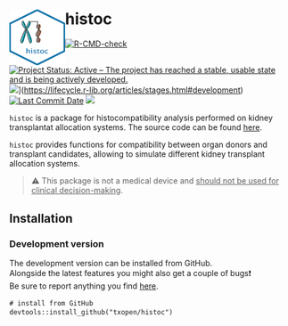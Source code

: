 
<!-- README.md is generated from README.Rmd. Please edit that file -->

# histoc <img src="man/figures/logo.png" height="100" width="100" align="left"/>

<!-- badges: start -->

[![R-CMD-check](https://github.com/txopen/histoc/workflows/R-CMD-check/badge.svg)](https://github.com/txopen/histoc/actions)
[![Project Status: Active – The project has reached a stable, usable
state and is being actively
developed.](https://www.repostatus.org/badges/latest/active.svg)](https://www.repostatus.org/#active)
![](https://img.shields.io/badge/lifecycle-development-yellow.svg)\](<https://lifecycle.r-lib.org/articles/stages.html#development>)
[![Last Commit
Date](https://img.shields.io/github/last-commit/txopen/histoc.svg)](https://github.com/txopen/histoc/commits/main)
[![](https://img.shields.io/badge/lifecycle-experimental-orange.svg)](https://lifecycle.r-lib.org/articles/stages.html#experimental)
<!-- badges: end -->

`histoc` is a package for histocompatibility analysis performed on
kidney transplantat allocation systems. The source code can be found
[here](https://txopen.github.io/histoc/).

`histoc` provides functions for compatibility between organ donors and
transplant candidates, allowing to simulate different kidney transplant
allocation systems.

> :warning: This package is not a medical device and <ins>should not be
> used for clinical decision-making</ins>.

## Installation

### Development version

The development version can be installed from GitHub.  
Alongside the latest features you might also get a couple of
bugs:exclamation:  
Be sure to report anything you find
[here](https://github.com/txopen/histoc/issues).

    # install from GitHub
    devtools::install_github("txopen/histoc")
